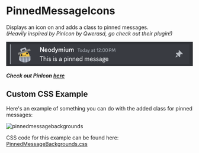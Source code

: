 # PinnedMessageIcons
Displays an icon on and adds a class to pinned messages.  
*(Heavily inspired by PinIcon by Qwerasd, go check out their plugin!)*

![preview](https://raw.githubusercontent.com/Neodymium7/BetterDiscordStuff/main/PinnedMessageIcons/assets/preview.png)

***Check out PinIcon [here](https://betterdiscord.app/plugin/PinIcon)***

## Custom CSS Example
Here's an example of something you can do with the added class for pinned messages:

![pinnedmessagebackgrounds](https://raw.githubusercontent.com/Neodymium7/BetterDiscordStuff/main/CSS/assets/pinnedmessagebackgrounds.png)

CSS code for this example can be found here: [PinnedMessageBackgrounds.css](https://github.com/Neodymium7/BetterDiscordStuff/blob/main/CSS-Snippets/PinnedMessageBackgrounds.css)